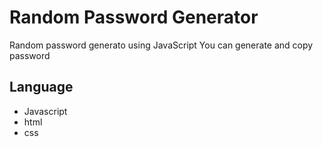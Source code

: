 # Random Password Generator
Random password generato using JavaScript You can generate and copy password
## Language
- Javascript
- html
- css
